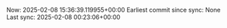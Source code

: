 Now: 2025-02-08 15:36:39.119955+00:00 Earliest commit since sync: None Last sync: 2025-02-08 00:23:06+00:00

